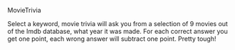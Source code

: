 MovieTrivia

Select a keyword, movie trivia will ask you from a selection of 9 movies out of the Imdb database, what year it was made. For each correct answer you get one point, each wrong answer will subtract one point. Pretty tough!
